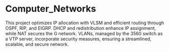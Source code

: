 # Computer_Networks
This project optimizes IP allocation with VLSM and efficient routing through OSPF, RIP, and EIGRP. DHCP and redistribution enhance IP assignment, while NAT secures the G network. VLANs, managed by the 3560 switch as a VTP server, incorporate security measures, ensuring a streamlined, scalable, and secure network.
